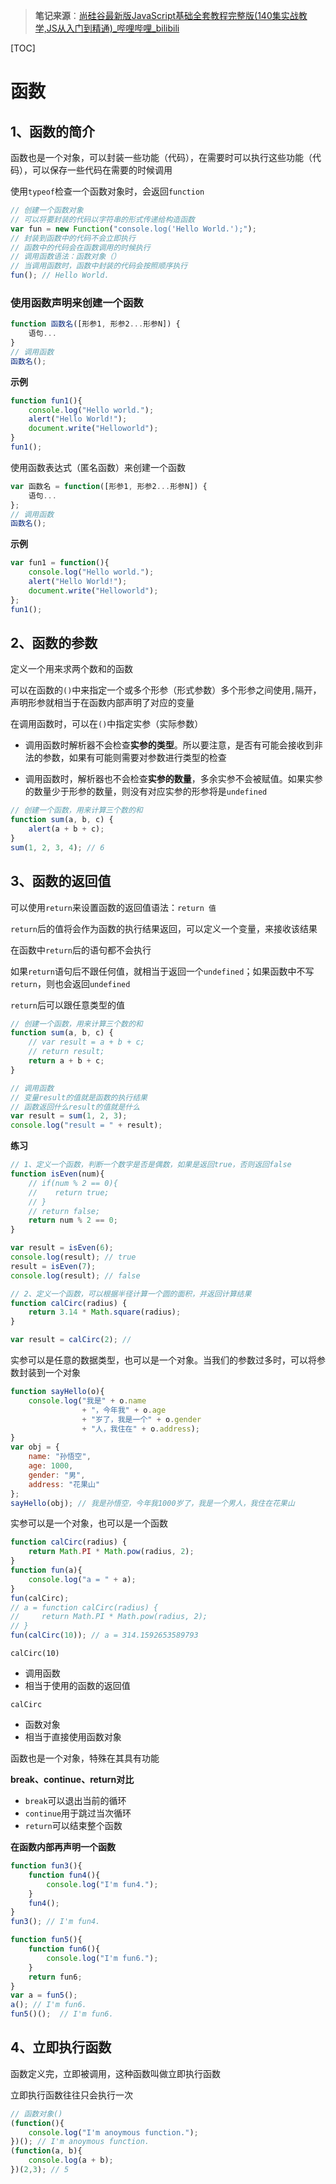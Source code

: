 > **笔记来源**：[尚硅谷最新版JavaScript基础全套教程完整版(140集实战教学,JS从入门到精通)_哔哩哔哩_bilibili](https://www.bilibili.com/video/BV1YW411T7GX)

[TOC]

# 函数

## 1、函数的简介

函数也是一个对象，可以封装一些功能（代码），在需要时可以执行这些功能（代码），可以保存一些代码在需要的时候调用

使用`typeof`检查一个函数对象时，会返回`function`

```javascript
// 创建一个函数对象
// 可以将要封装的代码以字符串的形式传递给构造函数
var fun = new Function("console.log('Hello World.');");
// 封装到函数中的代码不会立即执行
// 函数中的代码会在函数调用的时候执行
// 调用函数语法：函数对象（）
// 当调用函数时，函数中封装的代码会按照顺序执行
fun(); // Hello World.
```

### 使用函数声明来创建一个函数

```javascript
function 函数名([形参1, 形参2...形参N]) {
	语句...
}
// 调用函数
函数名();
```

**示例**

```javascript
function fun1(){
    console.log("Hello world.");
    alert("Hello World!");
    document.write("Helloworld");
}
fun1();
```

使用函数表达式（匿名函数）来创建一个函数

```javascript
var 函数名 = function([形参1, 形参2...形参N]) {
	语句...
};
// 调用函数
函数名();    
```

**示例**

```javascript
var fun1 = function(){
    console.log("Hello world.");
    alert("Hello World!");
    document.write("Helloworld");
};
fun1();
```



## 2、函数的参数

定义一个用来求两个数和的函数

可以在函数的`()`中来指定一个或多个形参（形式参数）多个形参之间使用`,`隔开，声明形参就相当于在函数内部声明了对应的变量

在调用函数时，可以在`()`中指定实参（实际参数）

- 调用函数时解析器不会检查**实参的类型**。所以要注意，是否有可能会接收到非法的参数，如果有可能则需要对参数进行类型的检查

- 调用函数时，解析器也不会检查**实参的数量**，多余实参不会被赋值。如果实参的数量少于形参的数量，则没有对应实参的形参将是`undefined`

```javascript
// 创建一个函数，用来计算三个数的和
function sum(a, b, c) {
    alert(a + b + c);
}
sum(1, 2, 3, 4); // 6
```



## 3、函数的返回值

可以使用`return`来设置函数的返回值语法：`return 值`

`return`后的值将会作为函数的执行结果返回，可以定义一个变量，来接收该结果

在函数中`return`后的语句都不会执行

如果`return`语句后不跟任何值，就相当于返回一个`undefined`；如果函数中不写`return`，则也会返回`undefined`

`return`后可以跟任意类型的值

```javascript
// 创建一个函数，用来计算三个数的和
function sum(a, b, c) {
    // var result = a + b + c;
    // return result;
    return a + b + c;
}

// 调用函数
// 变量result的值就是函数的执行结果
// 函数返回什么result的值就是什么
var result = sum(1, 2, 3);
console.log("result = " + result);
```

**练习**

```javascript
// 1、定义一个函数，判断一个数字是否是偶数，如果是返回true，否则返回false
function isEven(num){
    // if(num % 2 == 0){
    //    return true;
    // }
    // return false;
    return num % 2 == 0;
}

var result = isEven(6);
console.log(result); // true
result = isEven(7);
console.log(result); // false

// 2、定义一个函数，可以根据半径计算一个圆的面积，并返回计算结果
function calCirc(radius) {
    return 3.14 * Math.square(radius);
}

var result = calCirc(2); // 
```

实参可以是任意的数据类型，也可以是一个对象。当我们的参数过多时，可以将参数封装到一个对象

```javascript
function sayHello(o){
    console.log("我是" + o.name
                + "，今年我" + o.age 
                + "岁了，我是一个" + o.gender 
                + "人，我住在" + o.address);
}			
var obj = {
    name: "孙悟空",
    age: 1000,
    gender: "男",
    address: "花果山"
};
sayHello(obj); // 我是孙悟空，今年我1000岁了，我是一个男人，我住在花果山
```

实参可以是一个对象，也可以是一个函数

```javascript
function calCirc(radius) {
    return Math.PI * Math.pow(radius, 2);
}
function fun(a){
    console.log("a = " + a);
}
fun(calCirc);  
// a = function calCirc(radius) {
//     return Math.PI * Math.pow(radius, 2);
// }
fun(calCirc(10)); // a = 314.1592653589793
```

`calCirc(10)`

- 调用函数
- 相当于使用的函数的返回值

`calCirc`

- 函数对象
- 相当于直接使用函数对象

函数也是一个对象，特殊在其具有功能

**break、continue、return对比**

- `break`可以退出当前的循环
- `continue`用于跳过当次循环
- `return`可以结束整个函数

**在函数内部再声明一个函数**

```javascript
function fun3(){
    function fun4(){
        console.log("I'm fun4.");
    }
    fun4();
}
fun3(); // I'm fun4.

function fun5(){
    function fun6(){
        console.log("I'm fun6.");
    }
    return fun6;
}
var a = fun5(); 
a(); // I'm fun6.
fun5()();  // I'm fun6.
```



## 4、立即执行函数

函数定义完，立即被调用，这种函数叫做立即执行函数

立即执行函数往往只会执行一次

```javascript
// 函数对象()
(function(){
    console.log("I'm anoymous function.");
})(); // I'm anoymous function.
(function(a, b){
    console.log(a + b);
})(2,3); // 5
```

